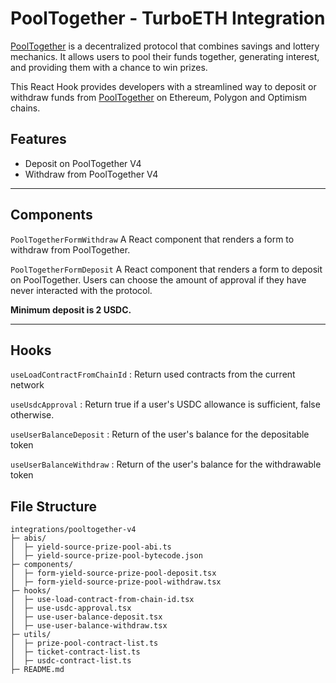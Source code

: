 # PoolTogether - TurboETH Integration

[PoolTogether](https://pooltogether.com/) is a decentralized protocol that combines savings and lottery mechanics. It allows users to pool their funds together, generating interest, and providing them with a chance to win prizes.

This React Hook provides developers with a streamlined way to deposit or withdraw funds from [PoolTogether](https://pooltogether.com/) on Ethereum, Polygon and Optimism chains.


## Features

- Deposit on PoolTogether V4
- Withdraw from PoolTogether V4

---

## Components
`PoolTogetherFormWithdraw`
A React component that renders a form to withdraw from PoolTogether.

`PoolTogetherFormDeposit`
A React component that renders a form to deposit on PoolTogether.
Users can choose the amount of approval if they have never interacted with the protocol.

**Minimum deposit is 2 USDC.**

---

## Hooks
`useLoadContractFromChainId` :  Return used contracts from the current network

`useUsdcApproval` :  Return true if a user's USDC allowance is sufficient, false otherwise.

`useUserBalanceDeposit` :  Return of the user's balance for the depositable token

`useUserBalanceWithdraw` :  Return of the user's balance for the withdrawable token




## File Structure
```
integrations/pooltogether-v4
├─ abis/
│  ├─ yield-source-prize-pool-abi.ts
│  ├─ yield-source-prize-pool-bytecode.json
├─ components/
│  ├─ form-yield-source-prize-pool-deposit.tsx
│  ├─ form-yield-source-prize-pool-withdraw.tsx
├─ hooks/
│  ├─ use-load-contract-from-chain-id.tsx
│  ├─ use-usdc-approval.tsx
│  ├─ use-user-balance-deposit.tsx
│  ├─ use-user-balance-withdraw.tsx
├─ utils/
│  ├─ prize-pool-contract-list.ts
│  ├─ ticket-contract-list.ts
│  ├─ usdc-contract-list.ts
├─ README.md
```